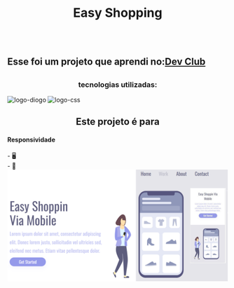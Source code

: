 <h1 align="center">Easy Shopping</h1>
<br>
<br> 
<h2>Esse foi um projeto que aprendi no:<a href ="https://rodolfomori.com.br/" target="_blank">Dev Club</a><h2/>

 <h3 align="center"> tecnologias utilizadas:</h3>
 

<img src="https://img.shields.io/badge/HTML-239120?style=for-the-badge&logo=html5&logoColor=white" alt="logo-diogo">
<img src="https://img.shields.io/badge/CSS-239120?&style=for-the-badge&logo=css3&logoColor=white" alt="logo-css">
<h2 align="center"> Este projeto é para </h2>
<h4>Responsividade</h4>
- 🖥️
<br>
-  📱
 <img src=" https://github.com/DiogoSVRezende/Segundo-Projeto-Responsivo/blob/main/foto.png?raw=true"  />
